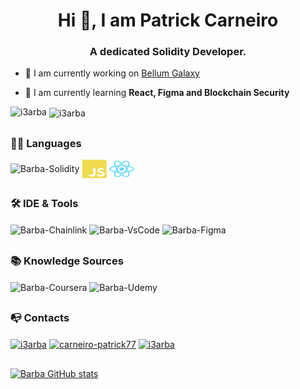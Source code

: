 <h1 align="center">Hi 👋, I am Patrick Carneiro</h1>
<h3 align="center">A dedicated Solidity Developer.</h3>

- 🔭 I am currently working on [Bellum Galaxy](https://twitter.com/bellumgalaxy)

- 🌱 I am currently learning **React, Figma and Blockchain Security**

<p><img align="left" src="https://github-readme-stats.vercel.app/api/top-langs?username=i3arba&show_icons=true&locale=en&layout=compact" alt="i3arba" /></p>

<p>&nbsp;<img align="center" src="https://github-readme-stats.vercel.app/api?username=i3arba&show_icons=true&locale=en" alt="i3arba" /></p>

##

<h3 align="left"> 👩‍💻 Languages </h3>
<div style="display: inline_block" align="left">
  <img align="center" alt="Barba-Solidity" height="30" width="80" src="https://img.shields.io/badge/Solidity-e6e6e6?style=for-the-badge&logo=solidity&logoColor=black">
  <img align="center" alt="Barba-Js" height="30" width="40" src="https://raw.githubusercontent.com/devicons/devicon/master/icons/javascript/javascript-plain.svg">
  <img align="center" alt="Barba-React" height="30" width="40" src="https://raw.githubusercontent.com/devicons/devicon/master/icons/react/react-original.svg">
</div>

##

<h3 align="left"> 🛠️ IDE & Tools </h3>
<div style="display: inline_block" align="left">
  <img align="center" alt="Barba-Chainlink" height="30" width="100" src="https://img.shields.io/badge/chainlink-375BD2?style=for-the-badge&logo=chainlink&logoColor=white">
  <img align="center" alt="Barba-VsCode" height="30" width="100" src="https://img.shields.io/badge/VSCode-0078D4?style=for-the-badge&logo=visual%20studio%20code&logoColor=white">
  <img align="center" alt="Barba-Figma" height="30" width="100" src="https://img.shields.io/badge/Figma-F24E1E?style=for-the-badge&logo=figma&logoColor=white">
</div>

##

<h3 align="left"> 📚 Knowledge Sources </h3>
<div style="display: inline_block" align="left">
  <img align="center" alt="Barba-Coursera" height="30" width="100" src="https://img.shields.io/badge/Coursera-0056D2?style=for-the-badge&logo=Coursera&logoColor=white">
  <img align="center" alt="Barba-Udemy" height="30" width="100" src="https://img.shields.io/badge/Udemy-EC5252?style=for-the-badge&logo=Udemy&logoColor=white">
</div>

##

<h3 align="left">📭 Contacts</h3>
<p align="left">
<a href="mailto:patrickamc@protonmail.com"><img align="center" src="https://img.shields.io/badge/ProtonMail-8B89CC?style=for-the-badge&logo=protonmail&logoColor=white" alt="i3arba" height="30" width="80" /></a>
<a href="https://linkedin.com/in/carneiro-patrick77" target="blank"><img align="center" src="https://raw.githubusercontent.com/rahuldkjain/github-profile-readme-generator/master/src/images/icons/Social/linked-in-alt.svg" alt="carneiro-patrick77" height="30" width="40" /></a>
<a href="https://twitter.com/i3arba" target="blank"><img align="center" src="https://img.shields.io/badge/X-000000?style=for-the-badge&logo=x&logoColor=white" alt="i3arba" height="30" width="40" /></a>
</p>

##

[![Barba GitHub stats](https://hits.seeyoufarm.com/api/count/incr/badge.svg?url=https%3A%2F%2Fgithub.com%2F{i3arba}1212%2Fhit-counter)](https://github.com/i3arba)

